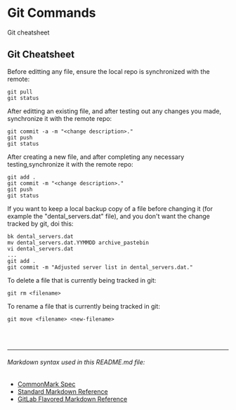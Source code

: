# Git Commands

Git cheatsheet

Git Cheatsheet
------------------------
Before editting any file, ensure the local repo is synchronized with the remote:

  ~~~
  git pull
  git status
  ~~~

After editting an existing file, and after testing out any changes you made,
synchronize it with the remote repo:

  ~~~
  git commit -a -m "<change description>."
  git push
  git status
  ~~~

After creating a new file, and after completing any necessary testing,synchronize
it with the remote repo:

  ~~~
  git add .
  git commit -m "<change description>."
  git push
  git status
  ~~~

If you want to keep a local backup copy of a file before changing it (for example
the "dental_servers.dat" file), and you don't want the change tracked by git, doi
this:

  ~~~
  bk dental_servers.dat
  mv dental_servers.dat.YYMMDD archive_pastebin
  vi dental_servers.dat
  ...
  git add .
  git commit -m "Adjusted server list in dental_servers.dat."
  ~~~

To delete a file that is currently being tracked in git:

  ~~~
  git rm <filename>
  ~~~

To rename a file that is currently being tracked in git:

  ~~~
  git move <filename> <new-filename>
  ~~~

<br><br>
__________
###### Markdown syntax used in this README.md file:
* [CommonMark Spec](https://spec.commonmark.org/0.30/)
* [Standard Markdown Reference](https://daringfireball.net/projects/markdown/syntax)
* [GitLab Flavored Markdown Reference](https://docs.gitlab.com/ee/user/markdown.html)

